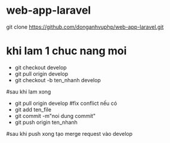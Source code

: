 # web-app-laravel
git clone https://github.com/donganhvuphp/web-app-laravel.git 

# khi lam 1 chuc nang moi
- git checkout develop
- git pull origin develop
- git checkout -b ten_nhanh develop

#sau khi lam xong
- git pull origin develop
#fix conflict nếu có 
- git add ten_file
- git commit -m"noi dung commit"
- git push origin ten_nhanh

#sau khi push xong tạo merge request vào develop




